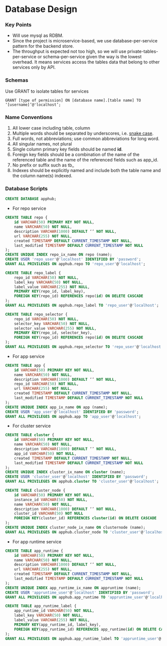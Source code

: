 # Database Design

### Key Points
* Will use mysql as RDBM.
* Since the project is microservice-based, we use database-per-service pattern for the backend store.
* The throughput is expected not too high, so we will use private-tables-per-service or schema-per-service given the way is the lowest overhead. It means services access the tables data that belong to other services only by API.

### Schemas
Use GRANT to isolate tables for services
```
GRANT [type of permission] ON [database name].[table name] TO ‘[username]’@'localhost’;
```

### Name Conventions
1. All lower case including table, column
2. Multiple words should be separated by underscores, i.e. [snake case](https://en.wikipedia.org/wiki/Snake_case).
3. Full words, not abbreviations; use common abbreviations for long word.
4. All singular names, not plural
5. Single column primary key fields should be named **id**.
6. Foreign key fields should be a combination of the name of the referenced table and the name of the referenced fields such as app_id.
7. No prefix or suffix such as tb_
8. Indexes should be explicitly named and include both the table name and the column name(s) indexed. 

### Database Scripts

```sql
CREATE DATABASE apphub;
```

* For repo service
```sql
CREATE TABLE repo {
    id VARCHAR(50) PRIMARY KEY NOT NULL,
    name VARCHAR(50) NOT NULL,
    description VARCHAR(1000) DEFAULT ‘’ NOT NULL,
    url VARCHAR(255) NOT NULL,
    created TIMESTAMP DEFAULT CURRENT_TIMESTAMP NOT NULL,
    last_modified TIMESTAMP DEFAULT CURRENT_TIMESTAMP NOT NULL
);
CREATE UNIQUE INDEX repo_ix_name ON repo (name);
CREATE USER 'repo_user'@'localhost' IDENTIFIED BY 'password';
GRANT ALL PRIVILEGES ON apphub.repo TO 'repo_user'@'localhost';
```
```sql
CREATE TABLE repo_label {
    repo_id VARCHAR(50) NOT NULL,
    label_key VARCHAR(50) NOT NULL,
    label_value VARCHAR(255) NOT NULL,
    PRIMARY KEY(repo_id, label_key),
    FOREIGN KEY(repo_id) REFERENCES repo(id) ON DELETE CASCADE
);
GRANT ALL PRIVILEGES ON apphub.repo_label TO 'repo_user'@'localhost';
```
```sql
CREATE TABLE repo_selector {
    repo_id VARCHAR(50) NOT NULL,
    selector_key VARCHAR(50) NOT NULL,
    selector_value VARCHAR(255) NOT NULL,
    PRIMARY KEY(repo_id, selector_key),
    FOREIGN KEY(repo_id) REFERENCES repo(id) ON DELETE CASCADE
);
GRANT ALL PRIVILEGES ON apphub.repo_selector TO 'repo_user'@'localhost';
```

* For app service
```sql
CREATE TABLE app {
    id VARCHAR(50) PRIMARY KEY NOT NULL,
    name VARCHAR(50) NOT NULL,
    description VARCHAR(1000) DEFAULT ‘’ NOT NULL,
    repo_id VARCHAR(50) NOT NULL,
    url VARCHAR(255) NOT NULL,
    created TIMESTAMP DEFAULT CURRENT_TIMESTAMP NOT NULL,
    last_modified TIMESTAMP DEFAULT CURRENT_TIMESTAMP NOT NULL
);
CREATE UNIQUE INDEX app_ix_name ON app (name);
CREATE USER 'app_user'@'localhost' IDENTIFIED BY 'password';
GRANT ALL PRIVILEGES ON apphub.app TO 'app_user'@'localhost';
```

* For cluster service
```sql
CREATE TABLE cluster {
    id VARCHAR(50) PRIMARY KEY NOT NULL,
    name VARCHAR(50) NOT NULL,
    description VARCHAR(1000) DEFAULT ‘’ NOT NULL,
    app_id VARCHAR(50) NOT NULL,
    created TIMESTAMP DEFAULT CURRENT_TIMESTAMP NOT NULL,
    last_modified TIMESTAMP DEFAULT CURRENT_TIMESTAMP NOT NULL
);
CREATE UNIQUE INDEX cluster_ix_name ON cluster (name);
CREATE USER 'cluster_user'@'localhost' IDENTIFIED BY 'password';
GRANT ALL PRIVILEGES ON apphub.cluster TO 'cluster_user'@'localhost';
```
```sql
CREATE TABLE cluster_node {
    id VARCHAR(50) PRIMARY KEY NOT NULL,
    instance_id VARCHAR(50) NOT NULL,
    name VARCHAR(50) NOT NULL,
    description VARCHAR(1000) DEFAULT ‘’ NOT NULL,
    cluster_id VARCHAR(50) NOT NULL
    FOREIGN KEY(cluster_id) REFERENCES cluster(id) ON DELETE CASCADE
);
CREATE UNIQUE INDEX cluster_node_ix_name ON clusternode (name);
GRANT ALL PRIVILEGES ON apphub.cluster_node TO 'cluster_user'@'localhost';
```

* For app runtime service
```sql
CREATE TABLE app_runtime {
    id VARCHAR(50) PRIMARY KEY NOT NULL,
    name VARCHAR(50) NOT NULL,
    description VARCHAR(1000) DEFAULT ‘’ NOT NULL,
    url VARCHAR(255) NOT NULL,
    created TIMESTAMP DEFAULT CURRENT_TIMESTAMP NOT NULL,
    last_modified TIMESTAMP DEFAULT CURRENT_TIMESTAMP NOT NULL
);
CREATE UNIQUE INDEX app_runtime_ix_name ON appruntime (name);
CREATE USER 'appruntime_user'@'localhost' IDENTIFIED BY 'password';
GRANT ALL PRIVILEGES ON apphub.app_runtime TO 'appruntime_user'@'localhost';
```
```sql
CREATE TABLE app_runtime_label {
    app_runtime_id VARCHAR(50) NOT NULL,
    label_key VARCHAR(50) NOT NULL,
    label_value VARCHAR(255) NOT NULL,
    PRIMARY KEY(app_runtime_id, label_key),
    FOREIGN KEY(app_runtime_id) REFERENCES app_runtime(id) ON DELETE CASCADE
);
GRANT ALL PRIVILEGES ON apphub.app_runtime_label TO 'appruntime_user'@'localhost';
```
